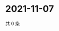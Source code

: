 # 2021-11-07

共 0 条

<!-- BEGIN WEIBO -->
<!-- 最后更新时间 Sun Nov 07 2021 20:12:46 GMT+0800 (China Standard Time) -->

<!-- END WEIBO -->
